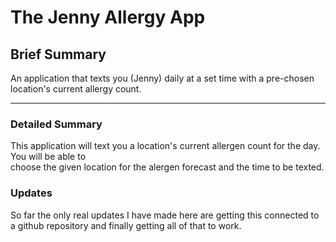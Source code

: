 # The Jenny Allergy App

## Brief Summary

An application that texts you (Jenny) daily at a set time with a pre-chosen location's current allergy count.

---

### Detailed Summary

This application will text you a location's current allergen count for the day. You will be able to  
choose the given location for the alergen forecast and the time to be texted.

### Updates

So far the only real updates I have made here are getting this connected to a github repository and finally getting all of that to work.
